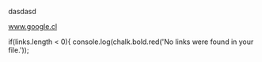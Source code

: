 dasdasd

www.google.cl

if(links.length < 0){
            console.log(chalk.bold.red('No links were found in your file.'));